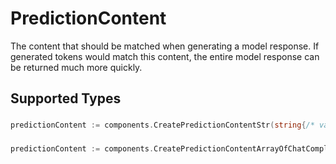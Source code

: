# PredictionContent

The content that should be matched when generating a model response.
If generated tokens would match this content, the entire model response
can be returned much more quickly.



## Supported Types

### 

```go
predictionContent := components.CreatePredictionContentStr(string{/* values here */})
```

### 

```go
predictionContent := components.CreatePredictionContentArrayOfChatCompletionRequestMessageContentPartText([]components.ChatCompletionRequestMessageContentPartText{/* values here */})
```

